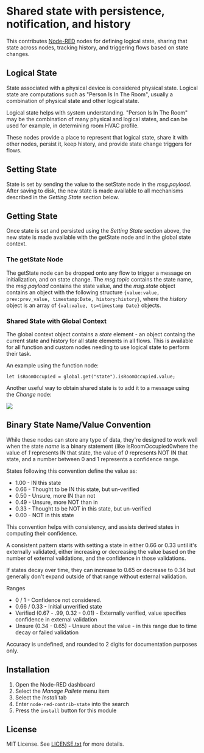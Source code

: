 Shared state with persistence, notification, and history
========================================================

This contributes [Node-RED](http://nodered.org/) nodes for defining logical state,
sharing that state across nodes, tracking history, and triggering flows 
based on state changes.

## Logical State

State associated with a physical device is considered physical state. Logical state 
are computations such as "Person Is In The Room", usually a combination of physical
state and other logical state.

Logical state helps with system understanding. "Person Is In The Room" may be the
combination of many physical and logical states, and can be used for example, 
in determining room HVAC profile.

These nodes provide a place to represent that logical state, share it with other
nodes, persist it, keep history, and provide state change triggers for flows.

## Setting State

State is set by sending the value to the setState node in the _msg.payload_. After saving
to disk, the new state is made available to all mechanisms described in the _Getting State_
section below.

## Getting State

Once state is set and persisted using the _Setting State_ section above, the new state is
made available with the getState node and in the global state context.

### The getState Node

The getState node can be dropped onto any flow to trigger a message on initialization, and on
state change. The _msg.topic_ contains the state name, the _msg.payload_ contains the state value,
and the _msg.state_ object contains an object with the following structure 
`{value:value, prev:prev_value, timestamp:Date, history:history}`, where the _history_ object
is an array of `{val:value, ts=timestamp Date}` objects.

### Shared State with Global Context

The global context object contains a _state_ element - an object containg the current state 
and history for all state elements in all flows. This is available for all function and
custom nodes needing to use logical state to perform their task. 

An example using the function node:

```
let isRoomOccupied = global.get("state").isRoomOccupied.value;
```

Another useful way to obtain shared state is to add it to a message using the _Change_ node:

![](https://raw.githubusercontent.com/lorenwest/node-red-contrib-state/master/img/ChangeNode.png)

## Binary State Name/Value Convention

While these nodes can store any type of data, they're designed to work well when the
state _name_ is a binary statement (like isRoomOccupied0where the value of _1_ represents
IN that state, the value of _0_ represents NOT IN that state, and a number between 0 and 1
represents a confidence range.

States following this convention define the value as:

  * 1.00 - IN this state
  * 0.66 - Thought to be IN this state, but un-verified
  * 0.50 - Unsure, more IN than not
  * 0.49 - Unsure, more NOT than in
  * 0.33 - Thought to be NOT in this state, but un-verified
  * 0.00 - NOT in this state

This convention helps with consistency, and assists derived states in computing their confidence.

A consistent pattern starts with setting a state in either 0.66 or 0.33 until it's 
externally validated, either increasing or decreasing the value based on 
the number of external validations, and the confidence in those validations.

If states decay over time, they can increase to 0.65 or decrease to 0.34 
but generally don't expand outside of that range without external validation.

Ranges

  * 0 / 1 - Confidence not considered.
  * 0.66 / 0.33 - Initial unverified state
  * Verified (0.67 - .99, 0.32 - 0.01) - Externally verified, value specifies confidence in external validation
  * Unsure (0.34 - 0.65) - Unsure about the value - in this range due to time decay or failed validation

Accuracy is undefined, and rounded to 2 digits for documentation purposes only.

## Installation

1. Open the Node-RED dashboard
1. Select the _Manage Pallete_ menu item
1. Select the _Install_ tab
1. Enter `node-red-contrib-state` into the search
1. Press the `install` button for this module

## License

MIT License. See [LICENSE.txt](https://raw.githubusercontent.com/lorenwest/node-red-contrib-state/master/LICENSE.txt) for more details.
